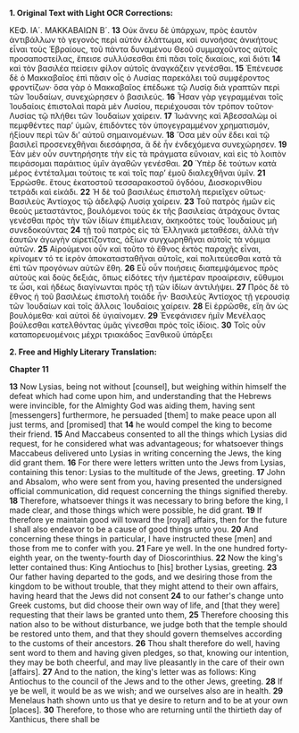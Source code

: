 **1. Original Text with Light OCR Corrections:**

ΚΕΦ. ΙΑ´. ΜΑΚΚΑΒΑΙΩΝ Β´.
**13** Οὐκ ἄνευ δὲ ὑπάρχων, πρὸς ἑαυτὸν ἀντιβάλλων τὸ γεγονὸς περὶ αὐτὸν ἐλάττωμα, καὶ συνοήσας ἀνικήτους εἶναι τοὺς Ἑβραίους, τοῦ πάντα δυναμένου Θεοῦ συμμαχοῦντος αὐτοῖς προσαποστείλας, ἔπεισε συλλύσεσθαι ἐπὶ πᾶσι τοῖς δικαίοις, καὶ διότι
**14** καὶ τὸν βασιλέα πείσειν φίλον αὐτοῖς ἀναγκάζειν γενέσθαι.
**15** Ἐπένευσε δὲ ὁ Μακκαβαῖος ἐπὶ πᾶσιν οἷς ὁ Λυσίας παρεκάλει τοῦ συμφέροντος φροντίζων· ὅσα γὰρ ὁ Μακκαβαῖος ἐπέδωκε τῷ Λυσίᾳ διὰ γραπτῶν περὶ τῶν Ἰουδαίων, συνεχώρησεν ὁ βασιλεύς.
**16** Ἦσαν γὰρ γεγραμμέναι τοῖς Ἰουδαίοις ἐπιστολαὶ παρὰ μὲν Λυσίου, περιέχουσαι τὸν τρόπον τοῦτον· Λυσίας τῷ πλήθει τῶν Ἰουδαίων χαίρειν.
**17** Ἰωάννης καὶ Ἀβεσσαλὼμ οἱ πεμφθέντες παρ’ ὑμῶν, ἐπιδόντες τὸν ὑπογεγραμμένον χρηματισμόν, ἠξίουν περὶ τῶν δι’ αὐτοῦ σημαινομένων.
**18** Ὅσα μὲν οὖν ἔδει καὶ τῷ βασιλεῖ προσενεχθῆναι διεσάφησα, ἃ δὲ ἦν ἐνδεχόμενα συνεχώρησεν.
**19** Ἐὰν μὲν οὖν συντηρήσητε τὴν εἰς τὰ πράγματα εὔνοιαν, καὶ εἰς τὸ λοιπὸν πειράσομαι παράιτιος ὑμῖν ἀγαθῶν γενέσθαι.
**20** Ὑπὲρ δὲ τούτων κατὰ μέρος ἐντέταλμαι τούτοις τε καὶ τοῖς παρ’ ἐμοῦ διαλεχθῆναι ὑμῖν.
**21** Ἐρρώσθε. ἔτους ἑκατοστοῦ τεσσαρακοστοῦ ὀγδόου, Διοσκορινθίου τετράδι καὶ εἰκάδι.
**22** Ἡ δὲ τοῦ βασιλέως ἐπιστολὴ περιεῖχεν οὕτως· Βασιλεὺς Ἀντίοχος τῷ ἀδελφῷ Λυσίᾳ χαίρειν.
**23** Τοῦ πατρὸς ἡμῶν εἰς θεοὺς μεταστάντος, βουλόμενοι τοὺς ἐκ τῆς βασιλείας ἀτράχους ὄντας γενέσθαι πρὸς τὴν τῶν ἰδίων ἐπιμέλειαν, ἀκηκοότες τοὺς Ἰουδαίους μὴ συνεδοκούντας
**24** τῇ τοῦ πατρὸς εἰς τὰ Ἑλληνικὰ μεταθέσει, ἀλλὰ τὴν ἑαυτῶν ἀγωγὴν αἱρετίζοντας, ἀξίων συγχωρηθῆναι αὐτοῖς τὰ νόμιμα αὐτῶν.
**25** Αἱρούμενοι οὖν καὶ τοῦτο τὸ ἔθνος ἐκτὸς παραχῆς εἶναι, κρίνομεν τό τε ἱερὸν ἀποκατασταθῆναι αὐτοῖς, καὶ πολιτεύεσθαι κατὰ τὰ ἐπὶ τῶν προγόνων αὐτῶν ἔθη.
**26** Εὖ οὖν ποιήσεις διαπεμψάμενος πρὸς αὐτοὺς καὶ δοὺς δεξιάς, ὅπως εἰδότες τὴν ἡμετέραν προαίρεσιν, εὔθυμοι τε ὦσι, καὶ ἡδέως διαγίνωνται πρὸς τῇ τῶν ἰδίων ἀντιλήψει.
**27** Πρὸς δὲ τὸ ἔθνος ἡ τοῦ βασιλέως ἐπιστολὴ τοιάδε ἦν· Βασιλεὺς Ἀντίοχος τῇ γερουσίᾳ τῶν Ἰουδαίων καὶ τοῖς ἄλλοις Ἰουδαίοις χαίρειν.
**28** Εἰ ἐρρῶσθε, εἴη ἂν ὡς βουλόμεθα· καὶ αὐτοὶ δὲ ὑγιαίνομεν.
**29** Ἐνεφάνισεν ἡμῖν Μενέλαος βούλεσθαι κατελθόντας ὑμᾶς γίνεσθαι πρὸς τοῖς ἰδίοις.
**30** Τοῖς οὖν καταπορευομένοις μέχρι τριακάδος Ξανθικοῦ ὑπάρξει

**2. Free and Highly Literary Translation:**

**Chapter 11**

**13** Now Lysias, being not without [counsel], but weighing within himself the defeat which had come upon him, and understanding that the Hebrews were invincible, for the Almighty God was aiding them, having sent [messengers] furthermore, he persuaded [them] to make peace upon all just terms, and [promised] that
**14** he would compel the king to become their friend.
**15** And Maccabeus consented to all the things which Lysias did request, for he considered what was advantageous; for whatsoever things Maccabeus delivered unto Lysias in writing concerning the Jews, the king did grant them.
**16** For there were letters written unto the Jews from Lysias, containing this tenor: Lysias to the multitude of the Jews, greeting.
**17** John and Absalom, who were sent from you, having presented the undersigned official communication, did request concerning the things signified thereby.
**18** Therefore, whatsoever things it was necessary to bring before the king, I made clear, and those things which were possible, he did grant.
**19** If therefore ye maintain good will toward the [royal] affairs, then for the future I shall also endeavor to be a cause of good things unto you.
**20** And concerning these things in particular, I have instructed these [men] and those from me to confer with you.
**21** Fare ye well. In the one hundred forty-eighth year, on the twenty-fourth day of Dioscorinthius.
**22** Now the king's letter contained thus: King Antiochus to [his] brother Lysias, greeting.
**23** Our father having departed to the gods, and we desiring those from the kingdom to be without trouble, that they might attend to their own affairs, having heard that the Jews did not consent
**24** to our father's change unto Greek customs, but did choose their own way of life, and [that they were] requesting that their laws be granted unto them,
**25** Therefore choosing this nation also to be without disturbance, we judge both that the temple should be restored unto them, and that they should govern themselves according to the customs of their ancestors.
**26** Thou shalt therefore do well, having sent word to them and having given pledges, so that, knowing our intention, they may be both cheerful, and may live pleasantly in the care of their own [affairs].
**27** And to the nation, the king's letter was as follows: King Antiochus to the council of the Jews and to the other Jews, greeting.
**28** If ye be well, it would be as we wish; and we ourselves also are in health.
**29** Menelaus hath shown unto us that ye desire to return and to be at your own [places].
**30** Therefore, to those who are returning until the thirtieth day of Xanthicus, there shall be